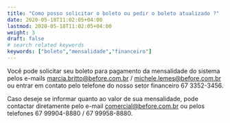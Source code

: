 ```yaml
---
title: "Como posso solicitar o boleto ou pedir o boleto atualizado ?"
date: 2020-05-18T11:02:05+04:00
lastmod: 2020-05-18T11:02:05+04:00
weight: 3
draft: false
# search related keywords
keywords: ["boleto","mensalidade","financeiro"]
---
```


Você pode solicitar seu boleto para pagamento da mensalidade do sistema pelos e-mails marcia.britto@before.com.br / michele.lemes@before.com.br ou entrar em contato pelo telefone do nosso setor financeiro 67 3352-3456.

Caso deseje se informar quanto ao valor de sua mensalidade, pode contactar diretamente pelo e-mail comercial@before.com.br ou pelos telefones 67 99904-8880  /  67 99958-8880.
